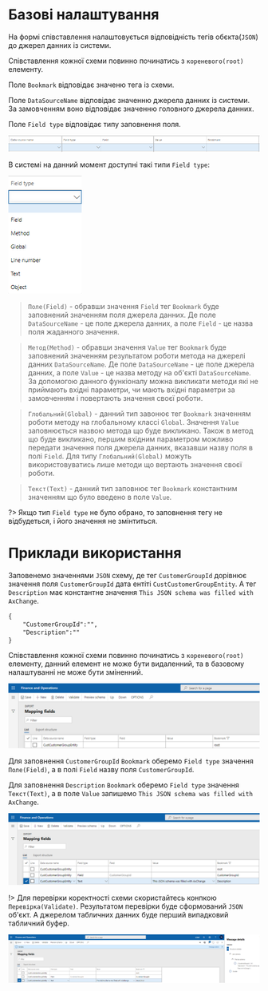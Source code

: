 # Базові налаштування

На формі співставлення налаштовується відповідність тегів обєкта(`JSON`) до джерел данних із системи.

Співставлення кожної схеми повинно починатись з `кореневого(root)` елементу.

Поле `Bookmark` відповідає значеню тега із схеми. 

Поле `DataSourceName` відповідає значенню джерела данних із системи. За замовченням воно відповідає значенню головного джерела данних.

Поле `Field type` відповідає типу заповнення поля.

![](../_media/mapping_export_basic_fields.png)

В системі на данний момент доступні такі типи `Field type`:

![](../_media/mapping_export_basic_field_type.png)

> `Поле(Field)` - обравши значення `Field` тег `Bookmark` буде заповнений значенням поля джерела данних. Де поле `DataSourceName` - це поле джерела данних, а поле `Field` - це назва поля жаданного значення.

> `Метод(Method)` - обравши значення `Value` тег `Bookmark` буде заповнений значенням результатом роботи метода на джерелі данних `DataSourceName`. Де поле `DataSourceName` - це поле джерела данних, а поле `Value` - це назва методу на об'єкті `DataSourceName`. За допомогою данного функіоналу можна викликати методи які не приймають вхідні параметри, чи мають вхідні параметри за замовченням і повертають значення своєї роботи.

> `Глобальний(Global)` - данний тип завонює тег `Bookmark` значенням роботи методу на глобальному классі `Global`. Значення `Value` заповнюється назвою метода що буде викликано. Також в метод що буде викликано, першим вхідним параметром можливо передати значення поля джерела данних, вказавши назву поля в полі `Field`. Для типу `Глобальний(Global)` можуть використовуватись лише методи що вертають значення своєї роботи.

> `Текст(Text)` - данний тип заповнює тег `Bookmark` константним значенням що було введено в поле `Value`.

?> Якщо тип `Field type` не було обрано, то заповнення тегу не відбудеться, і його значення не змінтиться.

# Приклади використання 

Заповенемо значеннями `JSON` схему, де тег `CustomerGroupId` дорівнює значення поля `CustomerGroupId` дата ентіті  `CustCustomerGroupEntity`. А тег `Description` має константне значення `This JSON schema was filled with AxChange`.

```text
{
	"CustomerGroupId":"",
	"Description":""
}
```
Співставлення кожної схеми повинно починатись з `кореневого(root)` елементу, данний елемент не може бути видаленний, та в базовому налаштуванні не може бути зміненний. 

![](../_media/mapping_export_basic_root.png)

Для заповнення `CustomerGroupId` `Bookmark` оберемо `Field type` значення `Поле(Field)`, а в полі `Field` назву поля `CustomerGroupId`.

Для заповнення `Description` `Bookmark` оберемо `Field type` значення `Текст(Text)`, а в поле `Value` запишемо `This JSON schema was filled with AxChange`.

![](../_media/mapping_export_basic_customerGroup.png)

!> Для перевірки коректності схеми скористайтесь конпкою `Перевірка(Validate)`. Результатом перевірки буде сформований `JSON` об'єкт. А джерелом табличних данних буде перший випадковий табличний буфер.

![](../_media/mapping_export_basic_validate.png)
